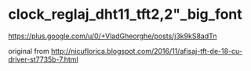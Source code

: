 # clock_reglaj_dht11_tft2,2"_big_font

https://plus.google.com/u/0/+VladGheorghe/posts/j3k9kS8adTn

original from http://nicuflorica.blogspot.com/2016/11/afisaj-tft-de-18-cu-driver-st7735b-7.html
